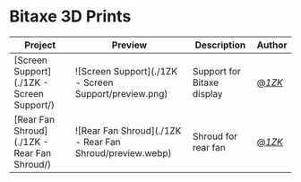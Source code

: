 # Bitaxe 3D Prints

| Project | Preview | Description | Author |
|---------|---------|-------------|---------|
| [Screen Support](./1ZK - Screen Support/) | ![Screen Support](./1ZK - Screen Support/preview.png) | Support for Bitaxe display | [@_1ZK_](https://x.com/_1ZK_) |
| [Rear Fan Shroud](./1ZK - Rear Fan Shroud/) | ![Rear Fan Shroud](./1ZK - Rear Fan Shroud/preview.webp) | Shroud for rear fan | [@_1ZK_](https://x.com/_1ZK_) |
